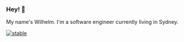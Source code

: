 ### Hey! 👋

My name's Wilhelm. I'm a software engineer currently living in Sydney.

[![stable](http://badges.github.io/stability-badges/dist/unstable.svg)](http://github.com/badges/stability-badges)
